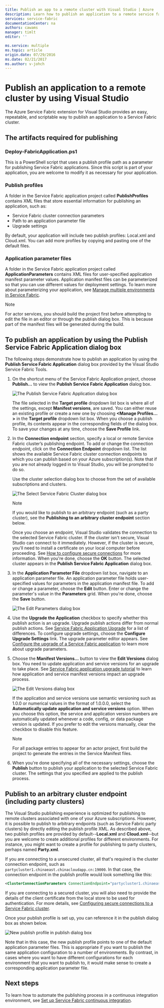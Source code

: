 ```yaml
---
title: Publish an app to a remote cluster with Visual Studio | Azure
description: Learn how to publish an application to a remote service fabric cluster by using Visual Studio.
services: service-fabric
documentationCenter: na
authors: cawams
manager: timlt
editor: ''

ms.service: multiple
ms.topic: article
origin.date: 07/29/2016
ms.date: 02/21/2017
ms.author: v-johch
---
```


# Publish an application to a remote cluster by using Visual Studio

The Azure Service Fabric extension for Visual Studio provides an easy, repeatable, and scriptable way to publish an application to a Service Fabric cluster.

## The artifacts required for publishing

### Deploy-FabricApplication.ps1

This is a PowerShell script that uses a publish profile path as a parameter for publishing Service Fabric applications. Since this script is part of your application, you are welcome to modify it as necessary for your application.

### Publish profiles

A folder in the Service Fabric application project called **PublishProfiles** contains XML files that store essential information for publishing an application, such as:

- Service Fabric cluster connection parameters
- Path to an application parameter file
- Upgrade settings

By default, your application will include two publish profiles: Local.xml and Cloud.xml. You can add more profiles by copying and pasting one of the default files.

### Application parameter files

A folder in the Service Fabric application project called **ApplicationParameters** contains XML files for user-specified application manifest parameter values. Application manifest files can be parameterized so that you can use different values for deployment settings. To learn more about parameterizing your application, see [Manage multiple environments in Service Fabric](./service-fabric-manage-multiple-environment-app-configuration.md).

>[!NOTE]
> For actor services, you should build the project first before attempting to edit the file in an editor or through the publish dialog box. This is because part of the manifest files will be generated during the build.

## To publish an application by using the Publish Service Fabric Application dialog box

The following steps demonstrate how to publish an application by using the **Publish Service Fabric Application** dialog box provided by the Visual Studio Service Fabric Tools.

1. On the shortcut menu of the Service Fabric Application project, choose **Publish…** to view the **Publish Service Fabric Application** dialog box.

    ![The **Publish Service Fabric Application** dialog box][0]

    The file selected in the **Target profile** dropdown list box is where all of the settings, except **Manifest versions**, are saved. You can either reuse an existing profile or create a new one by choosing **<Manage Profiles…>** in the **Target profile** dropdown list box. When you choose a publish profile, its contents appear in the corresponding fields of the dialog box. To save your changes at any time, choose the **Save Profile** link.    

2. In the **Connection endpoint** section, specify a local or remote Service Fabric cluster’s publishing endpoint. To add or change the connection endpoint, click on the **Connection Endpoint** dropdown list. The list shows the available Service Fabric cluster connection endpoints to which you can publish based on your Azure subscription(s). Note that if you are not already logged in to Visual Studio, you will be prompted to do so.

    Use the cluster selection dialog box to choose from the set of available subscriptions and clusters.

    ![The **Select Service Fabric Cluster** dialog box][1]

    >[!NOTE]
    > If you would like to publish to an arbitrary endpoint (such as a party cluster), see the **Publishing to an arbitrary cluster endpoint** section below.

    Once you choose an endpoint, Visual Studio validates the connection to the selected Service Fabric cluster. If the cluster isn't secure, Visual Studio can connect to it immediately. However, if the cluster is secure, you'll need to install a certificate on your local computer before proceeding. See [How to configure secure connections](./service-fabric-visualstudio-configure-secure-connections.md) for more information. When you're done, choose the **OK** button. The selected cluster appears in the **Publish Service Fabric Application** dialog box.

3. In the **Application Parameter File** dropdown list box, navigate to an application parameter file. An application parameter file holds user-specified values for parameters in the application manifest file. To add or change a parameter, choose the **Edit** button. Enter or change the parameter's value in the **Parameters** grid. When you're done, choose the **Save** button.

    ![The **Edit Parameters** dialog box][2]

4. Use the **Upgrade the Application** checkbox to specify whether this publish action is an upgrade. Upgrade publish actions differ from normal publish actions. See [Service Fabric Application Upgrade](./service-fabric-application-upgrade.md) for a list of differences. To configure upgrade settings, choose the **Configure Upgrade Settings** link. The upgrade parameter editor appears. See [Configure the upgrade of a Service Fabric application](./service-fabric-visualstudio-configure-upgrade.md) to learn more about upgrade parameters.

5. Choose the **Manifest Versions…** button to view the **Edit Versions** dialog box. You need to update application and service versions for an upgrade to take place. See [Service Fabric application upgrade tutorial](./service-fabric-application-upgrade-tutorial.md) to learn how application and service manifest versions impact an upgrade process.

    ![The **Edit Versions** dialog box][3]

    If the application and service versions use semantic versioning such as 1.0.0 or numerical values in the format of 1.0.0.0, select the **Automatically update application and service versions** option. When you choose this option, the service and application version numbers are automatically updated whenever a code, config, or data package version is updated. If you prefer to edit the versions manually, clear the checkbox to disable this feature.

    >[!NOTE]
    > For all package entries to appear for an actor project, first build the project to generate the entries in the Service Manifest files.

6. When you're done specifying all of the necessary settings, choose the **Publish** button to publish your application to the selected Service Fabric cluster. The settings that you specified are applied to the publish process.

## Publish to an arbitrary cluster endpoint (including party clusters)

The Visual Studio publishing experience is optimized for publishing to remote clusters associated with one of your Azure subscriptions. However, it is possible to publish to arbitrary endpoints (such as Service Fabric party clusters) by directly editing the publish profile XML. As described above, two publish profiles are provided by default--**Local.xml** and **Cloud.xml**--but you are welcome to create additional profiles for different environments. For instance, you might want to create a profile for publishing to party clusters, perhaps named **Party.xml**.

If you are connecting to a unsecured cluster, all that's required is the cluster connection endpoint, such as `partycluster1.chinaeast.chinacloudapp.cn:19000`. In that case, the connection endpoint in the publish profile would look something like this:

```XML
<ClusterConnectionParameters ConnectionEndpoint="partycluster1.chinaeast.chinacloudapp.cn:19000" />
```

  If you are connecting to a secured cluster, you will also need to provide the details of the client certificate from the local store to be used for authentication. For more details, see [Configuring secure connections to a Service Fabric cluster](./service-fabric-visualstudio-configure-secure-connections.md).

  Once your publish profile is set up, you can reference it in the publish dialog box as shown below.

  ![New publish profile in publish dialog box][4]

  Note that in this case, the new publish profile points to one of the default application parameter files. This is appropriate if you want to publish the same application configuration to a number of environments. By contrast, in cases where you want to have different configurations for each environment that you want to publish to, it would make sense to create a corresponding application parameter file.

## Next steps

To learn how to automate the publishing process in a continuous integration environment, see [Set up Service Fabric continuous integration](./service-fabric-set-up-continuous-integration.md).

[0]: ./media/service-fabric-publish-app-remote-cluster/PublishDialog.png
[1]: ./media/service-fabric-publish-app-remote-cluster/SelectCluster.png
[2]: ./media/service-fabric-publish-app-remote-cluster/EditParams.png
[3]: ./media/service-fabric-publish-app-remote-cluster/EditVersions.png
[4]: ./media/service-fabric-publish-app-remote-cluster/publish-to-party-cluster.png
